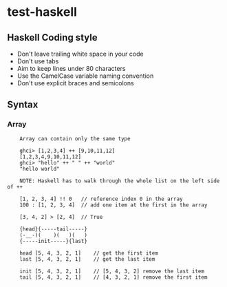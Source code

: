 # test-haskell

## Haskell Coding style
* Don't leave trailing white space in your code
* Don't use tabs
* Aim to keep lines under 80 characters
* Use the CamelCase variable naming convention
* Don't use explicit braces and semicolons

## Syntax

### Array

        Array can contain only the same type

        ghci> [1,2,3,4] ++ [9,10,11,12]  
        [1,2,3,4,9,10,11,12]  
        ghci> "hello" ++ " " ++ "world"  
        "hello world"

        NOTE: Haskell has to walk through the whole list on the left side of ++

        [1, 2, 3, 4] !! 0   // reference index 0 in the array
        100 : [1, 2, 3, 4]  // add one item at the first in the array

        [3, 4, 2] > [2, 4]  // True

        {head}{-----tail-----}
        (-__-)(    )(   )(   )
        {-----init-----}{last}

        head [5, 4, 3, 2, 1]    // get the first item
        last [5, 4, 3, 2, 1]    // get the last item

        init [5, 4, 3, 2, 1]    // [5, 4, 3, 2] remove the last item
        tail [5, 4, 3, 2, 1]    // [4, 3, 2, 1] remove the first item
